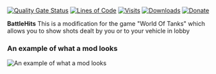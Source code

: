 ﻿
[![Quality Gate Status](https://sonarcloud.io/api/project_badges/measure?project=wot-public-mods_battle-hits&metric=alert_status)](https://sonarcloud.io/dashboard?id=wot-public-mods_battle-hits) 
[![Lines of Code](https://sonarcloud.io/api/project_badges/measure?project=wot-public-mods_battle-hits&metric=ncloc)](https://sonarcloud.io/dashboard?id=wot-public-mods_battle-hits)
[![Visits](https://gitlab.poliroid.ru/api/badge/battle-hits/visits)](https://gitlab.com/wot-public-mods/battle-hits)
[![Downloads](https://gitlab.poliroid.ru/api/badge/battle-hits/downloads)](https://gitlab.com/wot-public-mods/battle-hits/-/releases)
[![Donate](https://cdn.poliroid.ru/gitlab/donate.svg)](https://poliroid.ru/donate)

**BattleHits** This is a modification for the game "World Of Tanks" which allows you to show shots dealt by you or to your vehicle in lobby

### An example of what a mod looks
![An example of what a mod looks](https://static.poliroid.ru/battleHits.jpg)
